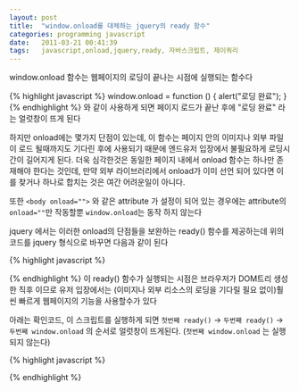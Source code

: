 ```yaml
---
layout: post
title:  "window.onload를 대체하는 jquery의 ready 함수"
categories: programming javascript
date:   2011-03-21 00:41:39
tags:   javascript,onload,jquery,ready, 자바스크립트, 제이쿼리
---
```


window.onload 함수는 웹페이지의 로딩이 끝나는 시점에 실행되는 함수다

{% highlight javascript %}
window.onload = function () {
 alert("로딩 완료");
}
{% endhighlight %}
와 같이 사용하게 되면 페이지 로드가 끝난 후에 "로딩 완료" 라는 얼럿창이 뜨게 된다

하지만 onload에는 몇가지 단점이 있는데, 이 함수는 페이지 안의 이미지나 외부 파일이 로드 될때까지도 기다린 후에 사용되기 때문에 엔드유저 입장에서 불필요하게 로딩시간이 길어지게 된다. 더욱 심각한것은 동일한 페이지 내에서 onload 함수는 하나만 존재해야 한다는 것인데, 만약 외부 라이브러리에서 onload가 이미 선언 되어 있다면 이를 찾거나 하나로 합치는 것은 여간 어려운일이 아니다.

또한 `<body onload="">` 와 같은 attribute 가 설정이 되어 있는 경우에는 attribute의 `onload=""`만 작동할뿐 `window.onload`는 동작 하지 않는다

jquery 에서는 이러한 onload의 단점들을 보완하는 ready() 함수를 제공하는데 위의 코드를 jquery 형식으로 바꾸면 다음과 같이 된다

{% highlight javascript %}
<script src="http://code.jquery.com/jquery-1.4.4.min.js"></script>
<script>
$(document).ready(function() { alert("로딩 완료"); });
</script>
{% endhighlight %}
이 ready() 함수가 실행되는 시점은 브라우저가 DOM트리 생성한 직후 이므로 유저 입장에서는 (이미지나 외부 리소스의 로딩을 기다릴 필요 없이)훨씬 빠르게 웹페이지의 기능을 사용할수가 있다

아래는 확인코드, 이 스크립트를 실행하게 되면 `첫번째 ready()` -> `두번째 ready()` -> `두번째 window.onload` 의 순서로 얼럿창이 뜨게된다. (`첫번째 window.onload` 는 실행되지 않는다)

{% highlight javascript %}
<script type="text/javascript" src="http://code.jquery.com/jquery-1.4.4.min.js"></script>
<script type="text/javascript">
window.onload = function() { alert("첫번째 window.onload"); };
window.onload = function() { alert("두번째 window.onload"); };
$(document).ready(function() { alert("첫번째 ready()"); });
$(document).ready(function() { alert("두번째 ready()"); });
</script>
{% endhighlight %}